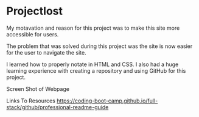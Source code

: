 # Projectlost
My motavation and reason for this project was to make this site more accessible for users.

The problem that was solved during this project was the site is now easier for the user to navigate the site.

I learned how to properly notate in HTML and CSS. I also had a huge learning experience with creating a repository and using GitHub for this project.

Screen Shot of Webpage



Links To Resources
https://coding-boot-camp.github.io/full-stack/github/professional-readme-guide
